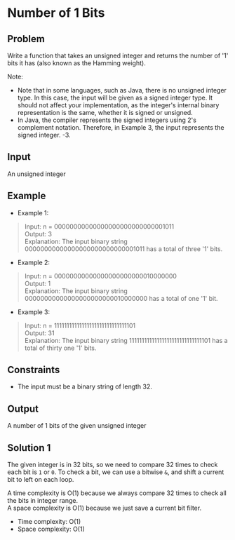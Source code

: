 # Number of 1 Bits

## Problem

Write a function that takes an unsigned integer and returns the number of '1' bits it has (also known as the Hamming weight).

Note:

- Note that in some languages, such as Java, there is no unsigned integer type. In this case, the input will be given as a signed integer type. It should not affect your implementation, as the integer's internal binary representation is the same, whether it is signed or unsigned.
- In Java, the compiler represents the signed integers using 2's complement notation. Therefore, in Example 3, the input represents the signed integer. -3.

## Input

An unsigned integer

## Example

- Example 1:

>Input: n = 00000000000000000000000000001011  
Output: 3  
Explanation: The input binary string 00000000000000000000000000001011 has a total of three '1' bits.  

- Example 2:

>Input: n = 00000000000000000000000010000000  
Output: 1  
Explanation: The input binary string 00000000000000000000000010000000 has a total of one '1' bit.  

- Example 3:

>Input: n = 11111111111111111111111111111101  
Output: 31  
Explanation: The input binary string 11111111111111111111111111111101 has a total of thirty one '1' bits.

## Constraints

- The input must be a binary string of length 32.

## Output

A number of 1 bits of the given unsigned integer

## Solution 1

The given integer is in 32 bits, so we need to compare 32 times to check each bit is `1`
or `0`. To check a bit, we can use a bitwise `&`, and shift a current bit to left on each
loop.

A time complexity is O(1) because we always compare 32 times to check all the bits in
integer range.  
A space complexity is O(1) because we just save a current bit filter.

- Time complexity: O(1)
- Space complexity: O(1)
